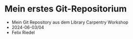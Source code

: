# Mein erstes Git-Repositorium

- Mein Git Repository aus dem Library Carpentry Workshop
- 2024-06-03/04
- Felix Riedel

